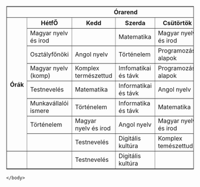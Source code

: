 <html>
    <body>

<table border="1" cellspacing="0">
<tr>
    <th colspan="6"> Órarend </th>
</tr>

<tr>
    <th rowspan="8">Órák</th>
    <th> HétfŐ </th>
    <th> Kedd </th>
    <th> Szerda </th>
    <th> Csütörtök </th>
    <th> Péntek </th>
</tr>

<tr>
    <td> Magyar nyelv és irod </td>
    <td>  </td>
    <td> Matematika </td>
    <td> Magyar nyelv és irod </td>
    <td> Angol nyelv </td>
</tr>

<tr>
    <td> Osztályfőnöki </td>
    <td> Angol nyelv </td>
    <td> Történelem </td>
    <td> Programozási alapok </td>
    <td> Komplex természettud </td>
</tr>

<tr>
    <td>Magyar nyelv (komp)</td>
    <td> Komplex természettud </td>
    <td> Imfomatikai és távk </td>
    <td> Programozási alapok </td>
    <td> IKT projektmunka </td>
</tr>

<tr>
    <td> Testnevelés </td>
    <td> Matematika </td>
    <td> Informatikai és távk </td>
    <td> Angol nyelv </td>
    <td> Testnevelés </td>
</tr>

<tr>
    <td> Munkavállalói ismere </td>
    <td> Történelem </td>
    <td> Informatika és távk </td>
    <td> Matematika </td>
    <td> Matematika (komp) </td>
</tr>

<tr>
    <td> Történelem </td>
    <td> Magyar nyelv és irod </td>
    <td> Angol nyelv </td>
    <td> Magyar nyelv és irod </td>
    <td> Matematika </td>
</tr>

<tr>
    <td>  </td>
    <td> Testnevelés </td>
    <td> Digitális kultúra </td>
    <td> Komplex temészettud </td>
    <td>  </td>
</tr>

<tr>
    <td>  </td>
    <td>  </td>
    <td> Testnevelés </td>
    <td> Digitális kultúra </td>
    <td>  </td>
</tr>


</table>

    </body>
</html>

